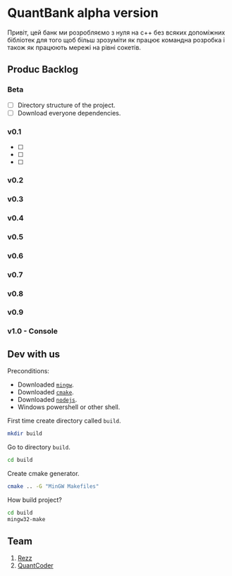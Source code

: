 # QuantBank alpha version
Привіт, цей банк ми розробляємо з нуля на c++ без всяких допоміжних бібліотек для того щоб більш зрозуміти як працює командна розробка і також як працюють мережі на рівні сокетів.

## Produc Backlog
### Beta
- [ ] Directory structure of the project.
- [ ] Download everyone dependencies.
### v0.1
- [ ] 
- [ ]
- [ ]
### v0.2
### v0.3
### v0.4
### v0.5
### v0.6
### v0.7
### v0.8
### v0.9
### v1.0 - Console

## Dev with us
Preconditions:
- Downloaded [`mingw`](https://www.mingw-w64.org/).
- Downloaded [`cmake`](https://cmake.org/download/).
- Downloaded [`nodejs`](https://nodejs.org/en).
- Windows powershell or other shell.

First time create directory called `build`.
```bash
mkdir build
```
Go to directory `build`.
```bash
cd build
```
Create cmake generator.
```bash
cmake .. -G "MinGW Makefiles"
```
How build project?
```bash
cd build
mingw32-make
```

## Team
 1. [Rezz](https://github.com/Rezz135)
 2. [QuantCoder](https://github.com/quantprogramer)
